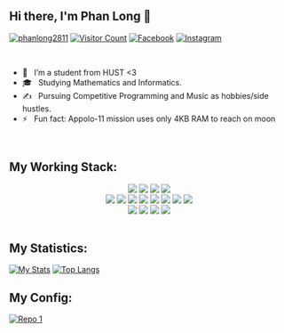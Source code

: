 ## Hi there, I'm Phan Long 👋

[![phanlong2811](https://img.shields.io/website?color=blue&label=phanlong2811&style=flat&up_message=Online&url=https://www.facebook.com/phanlong2811)](https://www.facebook.com/phanlong2811)
[![Visitor Count](https://komarev.com/ghpvc/?username=phanlong2811&color=blue&logo=flat)](https://github.com/phanlong2811)
[![Facebook](https://img.shields.io/badge/phanlong2811-grey?style=flat&logo=Facebook&logoColor=#0b86ee/)](https://wwww.facebook.com/phanlong2811)
[![Instagram](https://img.shields.io/badge/phanlong2811-grey?style=flat&logo=Instagram&logoColor=e24e76)](https://www.instagram.com/phanlong2811/)

<br>

<!-- - 🔭 I’m currently working on to brushing up my skills -->
<!-- - 🌱 I’m currently learning ReactJS and Tailwind -->
<!-- - 👯 I’m looking to collaborate on JavaScript projects -->
<!-- - 💬 Ask me about PHP, Jquery and JavaScript -->
<!-- - 📫 How to reach me: <a href="www.facebook.com/phanlong2811">phanlong2811</a> -->
- 🔭 &nbsp; I’m a student from HUST <3
- 🎓 &nbsp; Studying Mathematics and Informatics.
- ✍️  &nbsp; Pursuing Competitive Programming and Music as hobbies/side hustles.
- ⚡ &nbsp; Fun fact: Appolo-11 mission uses only 4KB RAM to reach on moon

<br>

## My Working Stack:

<div align="center">
    <img src="https://img.shields.io/badge/-C++-000000?&style=flat&logo=c%2B%2B&logoColor=0277BD" />
    <img src="https://img.shields.io/badge/-C-000000?&style=flat&logo=c&logoColor=5968BA" />
    <img src="https://img.shields.io/badge/-Java-000000?style=flat&logo=java&logoColor=F44336" />
    <img src="https://img.shields.io/badge/-Python-000000?style=flat&logo=python&logoColorhalf=396E9B" /> <br>
    <img src="https://img.shields.io/badge/-HTML-000000?&style=flat&logo=html5&logoColor=E44D26" />
    <img src="https://img.shields.io/badge/-CSS-000000?&style=flat&logo=css3&logoColor=42A5F5" />
    <img src="https://img.shields.io/badge/-JavaScript-000000?style=flat&logo=javascript&logoColor=FFCA28" />
    <img src="https://img.shields.io/badge/-PHP-000000?style=flat&logo=php&logoColor=1E87E3" />
    <img src="https://img.shields.io/badge/-React-000000?style=flat&logo=react&logoColor=03AABF" />
    <img src="https://img.shields.io/badge/-Bootstrap-000000?style=flat&logo=bootstrap&logoColor=03AABF" />
    <img src="https://img.shields.io/badge/-Node.js-000000?&style=flat&logo=node.js&logoColor=8AC149" />
    <img src="https://img.shields.io/badge/-NPM-000000?&style=flat&logo=npm&logoColor=CB3837" /> <br>
    <img src="https://img.shields.io/badge/-MySQL-000000?style=flat&logo=mysql&logoColor=E6892E" />
    <img src="https://img.shields.io/badge/Jquery-000000?&style=flat&logo=jquery&logoColor=0d7ebe" />
    <img src="https://img.shields.io/badge/-git-000000?&style=flat&logo=git&logoColor=E64A19" />
    <img src="https://img.shields.io/badge/-Github-000000?style=flat&logo=github&logoColor=DEDEDF" />
</div>
<br />

## My Statistics:

[![My Stats](https://github-readme-stats.vercel.app/api?username=phanlong2811&show_icons=true&title_color=fe6287&icon_color=fe6287&text_color=ffffff&bg_color=0a192f&count_private=true)](https://github.com/phanlong2811?tab=repositories)
[![Top Langs](https://github-readme-stats.vercel.app/api/top-langs/?username=phanlong2811&layout=compact&show_icons=true&title_color=fe6287&icon_color=fe6287&text_color=ffffff&bg_color=0a192f)](https://github.com/phanlong2811?tab=repositories)

<!-- - 🤔 I’m looking for help with  -->

## My Config:
[![Repo 1](https://github-readme-stats.vercel.app/api/pin/?username=phanlong2811&repo=dotfiles&show_icons=true&title_color=fe6287&icon_color=fe6287&text_color=ffffff&bg_color=0a192f)](https://github.com/phanlong2811/dotfiles)
